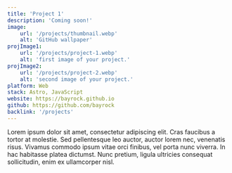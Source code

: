 ```yaml
---
title: 'Project 1'
description: 'Coming soon!'
image:
    url: '/projects/thumbnail.webp'
    alt: 'GitHub wallpaper'
projImage1:
    url: '/projects/project-1.webp'
    alt: 'first image of your project.'
projImage2:
    url: '/projects/project-2.webp'
    alt: 'second image of your project.'
platform: Web
stack: Astro, JavaScript
website: https://bayrock.github.io
github: https://github.com/bayrock
backlink: '/projects'
---
```


Lorem ipsum dolor sit amet, consectetur adipiscing elit. Cras faucibus a tortor at molestie. Sed pellentesque leo auctor, auctor lorem nec, venenatis risus. Vivamus commodo ipsum vitae orci finibus, vel porta nunc viverra. In hac habitasse platea dictumst. Nunc pretium, ligula ultricies consequat sollicitudin, enim ex ullamcorper nisl.
